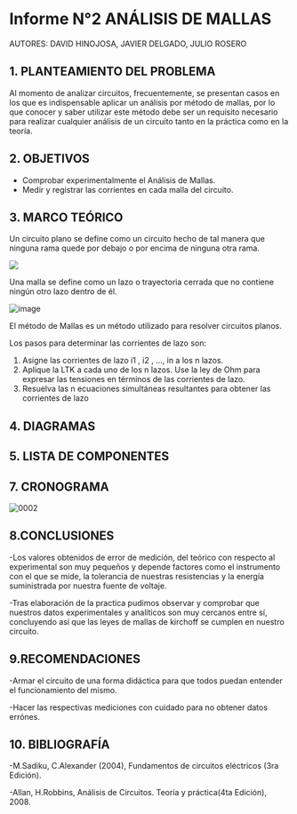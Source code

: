 # Informe N°2 ANÁLISIS DE MALLAS

AUTORES: DAVID HINOJOSA,
         JAVIER DELGADO,
         JULIO ROSERO

## 1. PLANTEAMIENTO DEL PROBLEMA
Al momento de analizar circuitos, frecuentemente, se presentan casos en los que es indispensable aplicar un análisis por método de mallas, por lo que conocer y saber utilizar este método debe ser un requisito necesario para realizar cualquier análisis de un circuito tanto en la práctica como en la teoría.

## 2. OBJETIVOS
- Comprobar experimentalmente el Análisis de Mallas.
- Medir y registrar las corrientes en cada malla del circuito.

## 3. MARCO TEÓRICO 
Un circuito plano se define como un circuito hecho de tal manera que ninguna rama quede por debajo o por encima de ninguna otra rama.

![](https://analisisdecircuitos1.files.wordpress.com/2014/08/screenshot2971.jpg)

Una malla se define como un lazo o trayectoria cerrada que no contiene ningún otro lazo dentro de él.

![image](https://user-images.githubusercontent.com/64505672/84106123-ebf93380-a9df-11ea-8d54-332421d6126a.png)

El método de Mallas es un método utilizado para resolver circuitos planos.

Los pasos para determinar las corrientes de lazo son:
1. Asigne las corrientes de lazo i1
, i2
, …, in a los n lazos.
2. Aplique la LTK a cada uno de los n lazos. Use la ley de Ohm para expresar las tensiones en términos de las corrientes de lazo.
3. Resuelva las n ecuaciones simultáneas resultantes para obtener las
corrientes de lazo

## 4. DIAGRAMAS


## 5. LISTA DE COMPONENTES

## 7. CRONOGRAMA
![0002](https://user-images.githubusercontent.com/66037557/84161169-98fd9b80-aa34-11ea-8945-b2883860b645.jpg)


## 8.CONCLUSIONES
-Los valores obtenidos de error de medición, del teórico con respecto al experimental son muy pequeños y depende factores como el instrumento con el que se mide, la tolerancia de nuestras resistencias y la energía suministrada por nuestra fuente de voltaje.

-Tras elaboración de la practica pudimos observar y comprobar que nuestros datos  experimentales y analíticos son muy cercanos entre sí, concluyendo así que las leyes de mallas de kirchoff se cumplen en nuestro circuito.

## 9.RECOMENDACIONES

-Armar el circuito de una forma didáctica para que todos puedan entender el funcionamiento del mismo.

-Hacer las respectivas mediciones con cuidado para no obtener datos errónes.

## 10. BIBLIOGRAFÍA

-M.Sadiku, C.Alexander (2004), Fundamentos de circuitos eléctricos (3ra Edición).

-Allan, H.Robbins, Análisis de Circuitos. Teoría y práctica(4ta Edición), 2008.


 
